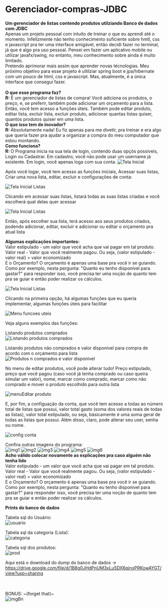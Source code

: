# Gerenciador-compras-JDBC
<strong>Um gerenciador de listas contendo produtos utilziando Banco de dados com JDBC
<br></strong>Apenas um projeto pessoal com intuíto de treinar o que eu aprendi até o momento. Infelizmente não tenho conhecimento suficiente sobre hmtl, css e javascript pra ter uma interface amigável, então decidi fazer no terminal, já que é algo pra uso pessoal. Pensei em fazer um aplicativo mobile ou utilizar javafx/swing, no entanto, meu conhecimento sobre ainda é muito limitado. <br>Pretendo aprimorar mais assim que aprender novas técnologias. Meu próximo objetivo para esse projeto é ultilziar spring boot e jpa/hibernate com um pouco de html, css e javascript. Mas, atualmente, é a única interface que consegui fazer.<br>
<br><strong>O que esse programa faz? <br></strong> <strong>R:</strong> É um gerenciador de listas de compra! Você adiciona os produtos, o preço, e, se preferir, também pode adicionar um orçamento para a lista. Então, você tem acesso a funções úteis. Também pode editar produto, editar lista, excluir lista, excluir produto, adicionar quantas listas quiser, quantos produtos quiser em uma lista.
<br><strong>O que isso tem de inovador?<br></strong> <strong>R: </strong> Absolutamente nada! Eu fiz apenas para me divetir, pra treinar e era algo que queria fazer pra ajudar a organizar a compra do meu computador que estou montando.
<br><strong>Como funciona?<br></strong> <strong>R: </strong>O Programa inicia na sua tela de login, contendo duas opçõs possíveis, Login ou Cadastrar. Em cadastro, você não pode usar um username já existente. Em login, você apenas loga com sua conta.
![Tela Inicial](https://i.imgur.com/RZ29cih.png)

Após você logar, você tem acesso as funções iniciais, Acessar suas listas, Criar uma nova lista, editar, excluir e configurações de conta:

![Tela Inicial Listas](https://i.imgur.com/tf5hdVm.png)

Clicando em acessar suas listas, listará todas as suas listas criadas e você escolherá qual delas quer acessar

![Tela Inicial Listas](https://i.imgur.com/YhpVlDY.png)

Então, após escolher sua lista, terá acesso aos seus produtos criados, podendo adicionar, editar, excluir e adicionar ou editar o orçamento pra atual lista 

<strong>Algumas explicações importantes: </strong> <br>
Valor estipulado - um valor que você acha que vai pagar em tal produto.<br>
Valor real - Valor que você realmente pagou. Ou seja, (valor estipulado - valor real) = valor economizado <br>
E o Orçamento? O orçamento é apenas uma base pra você ir se guiando. Como por exemplo, nesta pergunta: "Quanto eu tenho disponível para gastar?" para responder isso, você precisa ter uma noção de quanto tem pra se guiar e então poder realizar os cálculos. 

![Tela Inicial Listas](https://i.imgur.com/EEg96iN.png)

Clicando na primeira opção, há algumas funções que eu queria implementar, algumas funções úteis para facilitar

![Menu funcoes uteis](https://i.imgur.com/4PtbY2n.png)

Veja alguns exemplos das funções:

Listando produtos comprados<br>
![Listando produtos comprados](https://i.imgur.com/pEroSJQ.png)

Listando produtos não comprados e valor disponível para compra de acordo com o orçamento para lista
![Produtos n comprados e valor disponivel](https://i.imgur.com/Y6lxHMO.png) 

No menu de editar produtos, você pode alterar tudo! Preço estipulado, preço que você pagou (caso você já tenha comprado ou caso queira simular um valor), nome, marcar como comprado, marcar como não comprado e mover o produto escolhido para outra lista

![menuEditar produto](https://i.imgur.com/0NbOry1.png)

E, por fim, a configuação da conta, que você tem acesso a todas ao número total de listas que possui, valor total gasto (soma dos valores reais de todas as listas), valor total estipulado, ou seja, básicamente é uma soma geral de todas as listas que possui. Além disso, claro, pode alterar seu user, senha ou nome.

![config conta](https://i.imgur.com/yEQMa2B.png)

Confira outras imagens do programa:<br>
![img1](https://i.imgur.com/0ss1yUj.png)
![img2](https://i.imgur.com/j1185V8.png)
![img3](https://i.imgur.com/nJyAPBt.png)
![img4](https://i.imgur.com/87feWvd.png)
![img5](https://i.imgur.com/ZOwXRtx.png)
![img6](https://i.imgur.com/CLxXG50.png)<br>
<strong>Acho válido colocar novamente as explicações pra caso alguém não tenha lido</strong> <br>
Valor estipulado - um valor que você acha que vai pagar em tal produto.<br>
Valor real - Valor que você realmente pagou. Ou seja, (valor estipulado - valor real) = valor economizado <br>
E o Orçamento? O orçamento é apenas uma base pra você ir se guiando. Como por exemplo, nesta pergunta: "Quanto eu tenho disponível para gastar?" para responder isso, você precisa ter uma noção de quanto tem pra se guiar e então poder realizar os cálculos. <br>

<strong>Prints do banco de dados</strong><br>

Tabela sql do Usuário: <br>
![usuario](https://i.imgur.com/2PfSVyS.png)

Tabela sql da categoria (Lista): <br>
![categoria](https://i.imgur.com/sYVAaX6.png)

Tabela sql dos produtos: <br>
![prod](https://i.imgur.com/MS3yOeC.png)

Aqui está o download do dump do banco de dados -> https://drive.google.com/file/d/1B8g0JHdPnUM3xLu5DX6qjnoPRKowAYGT/view?usp=sharing <br><br><br>


BONUS: ~(forget that)~<br>
![imgBn](https://i.imgur.com/9Cx2z8d.jpg)
